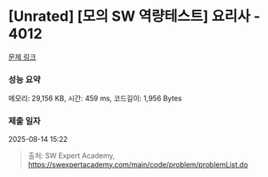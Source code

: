 # [Unrated] [모의 SW 역량테스트] 요리사 - 4012 

[문제 링크](https://swexpertacademy.com/main/code/problem/problemDetail.do?contestProbId=AWIeUtVakTMDFAVH) 

### 성능 요약

메모리: 29,156 KB, 시간: 459 ms, 코드길이: 1,956 Bytes

### 제출 일자

2025-08-14 15:22



> 출처: SW Expert Academy, https://swexpertacademy.com/main/code/problem/problemList.do